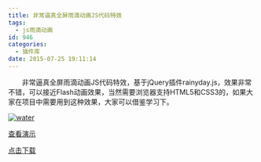 ```yaml
---
title: 非常逼真全屏雨滴动画JS代码特效
tags:
  - js雨滴动画
id: 946
categories:
  - 插件库
date: 2015-07-25 19:11:14
---
```


&emsp;&emsp;非常逼真全屏雨滴动画JS代码特效，基于jQuery插件rainyday.js，效果非常不错，可以接近Flash动画效果，当然需要浏览器支持HTML5和CSS3的，如果大家在项目中需要用到这种效果，大家可以借鉴学习下。

[![water](http://www.npm8.com/wp-content/uploads/2015/07/water.png)](http://www.npm8.com/wp-content/uploads/2015/07/water.png)

[查看演示](http://demo.grycheng.com/case/waterjs/index.html)

[点击下载](http://www.npm8.com/wp-content/uploads/2015/07/waterJs.zip)
&nbsp;
&nbsp;